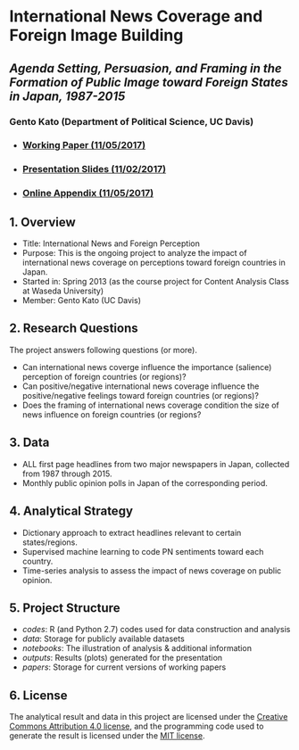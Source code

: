 # **International News Coverage and Foreign Image Building**
## *Agenda Setting, Persuasion, and Framing in the Formation of Public Image toward Foreign States in Japan, 1987-2015*

### Gento Kato (Department of Political Science, UC Davis)


* ### [Working Paper (11/05/2017)](papers/Kato2017inne_171105.pdf)
* ### [Presentation Slides (11/02/2017)](papers/Kato2017inne_slides_171102.pdf)
* ### [Online Appendix (11/05/2017)](notebooks/v3_SummaryNotebook.ipynb)

## 1. Overview

  * Title: International News and Foreign Perception
  * Purpose: This is the ongoing project to analyze the impact of international news coverage on perceptions toward foreign countries in Japan.
  * Started in: Spring 2013 (as the course project for Content Analysis Class at Waseda University)
  * Member: Gento Kato (UC Davis)

## 2. Research Questions

The project answers following questions (or more).

 * Can international news coverge influence the importance (salience) perception of foreign countries (or regions)?
 * Can positive/negative international news coverage influence the positive/negative feelings toward foreign countries (or regions)?
 * Does the framing of international news coverage condition the size of news influence on foreign countries (or regions?

## 3. Data

 * ALL first page headlines from two major newspapers in Japan, collected from 1987 through 2015.
 * Monthly public opinion polls in Japan of the corresponding period.

## 4. Analytical Strategy

 * Dictionary approach to extract headlines relevant to certain states/regions.
 * Supervised machine learning to code PN sentiments toward each country.
 * Time-series analysis to assess the impact of news coverage on public opinion.

## 5. Project Structure

 * *codes*: R (and Python 2.7) codes used for data construction and analysis
 * *data*: Storage for publicly available datasets
 * *notebooks*: The illustration of analysis & additional information
 * *outputs*: Results (plots) generated for the presentation
 * *papers*: Storage for current versions of working papers

## 6. License

The analytical result and data in this project are licensed under the [Creative Commons Attribution 4.0 license](https://choosealicense.com/licenses/cc-by-4.0/), and the programming code used to generate the result is licensed under the [MIT license](https://choosealicense.com/licenses/mit/).
